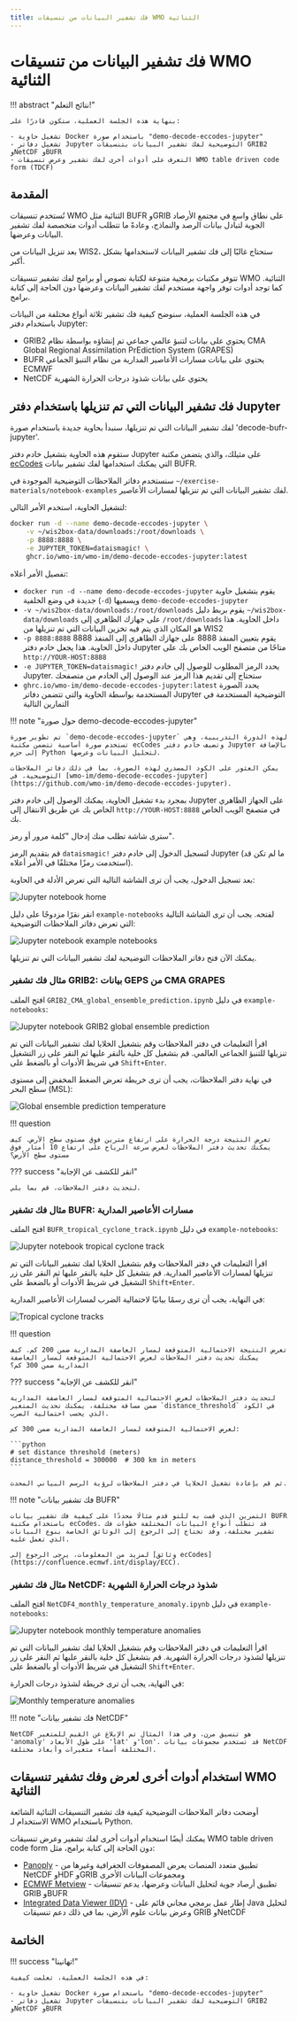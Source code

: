 ```yaml
---
title: فك تشفير البيانات من تنسيقات WMO الثنائية
---
```


# فك تشفير البيانات من تنسيقات WMO الثنائية

!!! abstract "نتائج التعلم!"

    بنهاية هذه الجلسة العملية، ستكون قادرًا على:

    - تشغيل حاوية Docker باستخدام صورة "demo-decode-eccodes-jupyter"
    - تشغيل دفاتر Jupyter التوضيحية لفك تشفير البيانات بتنسيقات GRIB2 وNetCDF وBUFR
    - التعرف على أدوات أخرى لفك تشفير وعرض تنسيقات WMO table driven code form (TDCF)

## المقدمة

تُستخدم تنسيقات WMO الثنائية مثل BUFR وGRIB على نطاق واسع في مجتمع الأرصاد الجوية لتبادل بيانات الرصد والنماذج، وعادةً ما تتطلب أدوات متخصصة لفك تشفير البيانات وعرضها.

بعد تنزيل البيانات من WIS2، ستحتاج غالبًا إلى فك تشفير البيانات لاستخدامها بشكل أكبر.

تتوفر مكتبات برمجية متنوعة لكتابة نصوص أو برامج لفك تشفير تنسيقات WMO الثنائية. كما توجد أدوات توفر واجهة مستخدم لفك تشفير البيانات وعرضها دون الحاجة إلى كتابة برامج.

في هذه الجلسة العملية، سنوضح كيفية فك تشفير ثلاثة أنواع مختلفة من البيانات باستخدام دفتر Jupyter:

- GRIB2 يحتوي على بيانات لتنبؤ عالمي جماعي تم إنشاؤه بواسطة نظام CMA Global Regional Assimilation PrEdiction System (GRAPES)
- BUFR يحتوي على بيانات مسارات الأعاصير المدارية من نظام التنبؤ الجماعي ECMWF
- NetCDF يحتوي على بيانات شذوذ درجات الحرارة الشهرية

## فك تشفير البيانات التي تم تنزيلها باستخدام دفتر Jupyter

لفك تشفير البيانات التي تم تنزيلها، سنبدأ بحاوية جديدة باستخدام صورة 'decode-bufr-jupyter'.

ستقوم هذه الحاوية بتشغيل خادم دفتر Jupyter على مثيلك، والذي يتضمن مكتبة [ecCodes](https://sites.ecmwf.int/docs/eccodes) التي يمكنك استخدامها لفك تشفير بيانات BUFR.

سنستخدم دفاتر الملاحظات التوضيحية الموجودة في `~/exercise-materials/notebook-examples` لفك تشفير البيانات التي تم تنزيلها لمسارات الأعاصير.

لتشغيل الحاوية، استخدم الأمر التالي:

```bash
docker run -d --name demo-decode-eccodes-jupyter \
    -v ~/wis2box-data/downloads:/root/downloads \
    -p 8888:8888 \
    -e JUPYTER_TOKEN=dataismagic! \
    ghcr.io/wmo-im/wmo-im/demo-decode-eccodes-jupyter:latest
```

تفصيل الأمر أعلاه:

- `docker run -d --name demo-decode-eccodes-jupyter` يقوم بتشغيل حاوية جديدة في وضع الخلفية (`-d`) ويسميها `demo-decode-eccodes-jupyter`
- `-v ~/wis2box-data/downloads:/root/downloads` يقوم بربط دليل `~/wis2box-data/downloads` على جهازك الظاهري إلى `/root/downloads` داخل الحاوية. هذا هو المكان الذي يتم فيه تخزين البيانات التي تم تنزيلها من WIS2
- `-p 8888:8888` يقوم بتعيين المنفذ 8888 على جهازك الظاهري إلى المنفذ 8888 داخل الحاوية. هذا يجعل خادم دفتر Jupyter متاحًا من متصفح الويب الخاص بك على `http://YOUR-HOST:8888`
- `-e JUPYTER_TOKEN=dataismagic!` يحدد الرمز المطلوب للوصول إلى خادم دفتر Jupyter. ستحتاج إلى تقديم هذا الرمز عند الوصول إلى الخادم من متصفحك
- `ghrc.io/wmo-im/demo-decode-eccodes-jupyter:latest` يحدد الصورة المستخدمة بواسطة الحاوية والتي تتضمن دفاتر Jupyter التوضيحية المستخدمة في التمارين التالية

!!! note "حول صورة demo-decode-eccodes-jupyter"

    تم تطوير صورة `demo-decode-eccodes-jupyter` لهذه الدورة التدريبية، وهي تستخدم صورة أساسية تتضمن مكتبة ecCodes وتضيف خادم دفتر Jupyter بالإضافة إلى حزم Python لتحليل البيانات وعرضها.

    يمكن العثور على الكود المصدري لهذه الصورة، بما في ذلك دفاتر الملاحظات التوضيحية، في [wmo-im/demo-decode-eccodes-jupyter](https://github.com/wmo-im/demo-decode-eccodes-jupyter).
    
بمجرد بدء تشغيل الحاوية، يمكنك الوصول إلى خادم دفتر Jupyter على الجهاز الظاهري الخاص بك عن طريق الانتقال إلى `http://YOUR-HOST:8888` في متصفح الويب الخاص بك.

سترى شاشة تطلب منك إدخال "كلمة مرور أو رمز".

قم بتقديم الرمز `dataismagic!` لتسجيل الدخول إلى خادم دفتر Jupyter (ما لم تكن قد استخدمت رمزًا مختلفًا في الأمر أعلاه).

بعد تسجيل الدخول، يجب أن ترى الشاشة التالية التي تعرض الأدلة في الحاوية:

![Jupyter notebook home](../assets/img/jupyter-files-screen1.png)

انقر نقرًا مزدوجًا على دليل `example-notebooks` لفتحه. يجب أن ترى الشاشة التالية التي تعرض دفاتر الملاحظات التوضيحية:

![Jupyter notebook example notebooks](../assets/img/jupyter-files-screen2.png)

يمكنك الآن فتح دفاتر الملاحظات التوضيحية لفك تشفير البيانات التي تم تنزيلها.

### مثال فك تشفير GRIB2: بيانات GEPS من CMA GRAPES

افتح الملف `GRIB2_CMA_global_ensemble_prediction.ipynb` في دليل `example-notebooks`:

![Jupyter notebook GRIB2 global ensemble prediction](../assets/img/jupyter-grib2-global-ensemble-prediction.png)

اقرأ التعليمات في دفتر الملاحظات وقم بتشغيل الخلايا لفك تشفير البيانات التي تم تنزيلها للتنبؤ الجماعي العالمي. قم بتشغيل كل خلية بالنقر عليها ثم النقر على زر التشغيل في شريط الأدوات أو بالضغط على `Shift+Enter`.

في نهاية دفتر الملاحظات، يجب أن ترى خريطة تعرض الضغط المخفض إلى مستوى سطح البحر (MSL):

![Global ensemble prediction temperature](../assets/img/grib2-global-ensemble-prediction-map.png)

!!! question 

    تعرض النتيجة درجة الحرارة على ارتفاع مترين فوق مستوى سطح الأرض. كيف يمكنك تحديث دفتر الملاحظات لعرض سرعة الرياح على ارتفاع 10 أمتار فوق مستوى سطح الأرض؟

??? success "انقر للكشف عن الإجابة"

    لتحديث دفتر الملاحظات، قم بما يلي.

### مثال فك تشفير BUFR: مسارات الأعاصير المدارية

افتح الملف `BUFR_tropical_cyclone_track.ipynb` في دليل `example-notebooks`:

![Jupyter notebook tropical cyclone track](../assets/img/jupyter-tropical-cyclone-track.png)

اقرأ التعليمات في دفتر الملاحظات وقم بتشغيل الخلايا لفك تشفير البيانات التي تم تنزيلها لمسارات الأعاصير المدارية. قم بتشغيل كل خلية بالنقر عليها ثم النقر على زر التشغيل في شريط الأدوات أو بالضغط على `Shift+Enter`.

في النهاية، يجب أن ترى رسمًا بيانيًا لاحتمالية الضرب لمسارات الأعاصير المدارية:

![Tropical cyclone tracks](../assets/img/tropical-cyclone-track-map.png)

!!! question 

    تعرض النتيجة الاحتمالية المتوقعة لمسار العاصفة المدارية ضمن 200 كم. كيف يمكنك تحديث دفتر الملاحظات لعرض الاحتمالية المتوقعة لمسار العاصفة المدارية ضمن 300 كم؟

??? success "انقر للكشف عن الإجابة"

    لتحديث دفتر الملاحظات لعرض الاحتمالية المتوقعة لمسار العاصفة المدارية ضمن مسافة مختلفة، يمكنك تحديث المتغير `distance_threshold` في الكود الذي يحسب احتمالية الضرب.

    لعرض الاحتمالية المتوقعة لمسار العاصفة المدارية ضمن 300 كم:

    ```python
    # set distance threshold (meters)
    distance_threshold = 300000  # 300 km in meters
    ```

    ثم قم بإعادة تشغيل الخلايا في دفتر الملاحظات لرؤية الرسم البياني المحدث.

!!! note "فك تشفير بيانات BUFR"

    التمرين الذي قمت به للتو قدم مثالًا محددًا على كيفية فك تشفير بيانات BUFR باستخدام مكتبة ecCodes. قد تتطلب أنواع البيانات المختلفة خطوات فك تشفير مختلفة، وقد تحتاج إلى الرجوع إلى الوثائق الخاصة بنوع البيانات الذي تعمل عليه.
    
    لمزيد من المعلومات، يرجى الرجوع إلى [وثائق ecCodes](https://confluence.ecmwf.int/display/ECC).

### مثال فك تشفير NetCDF: شذوذ درجات الحرارة الشهرية

افتح الملف `NetCDF4_monthly_temperature_anomaly.ipynb` في دليل `example-notebooks`:

![Jupyter notebook monthly temperature anomalies](../assets/img/jupyter-netcdf4-monthly-temperature-anomalies.png)

اقرأ التعليمات في دفتر الملاحظات وقم بتشغيل الخلايا لفك تشفير البيانات التي تم تنزيلها لشذوذ درجات الحرارة الشهرية. قم بتشغيل كل خلية بالنقر عليها ثم النقر على زر التشغيل في شريط الأدوات أو بالضغط على `Shift+Enter`.

في النهاية، يجب أن ترى خريطة لشذوذ درجات الحرارة:

![Monthly temperature anomalies](../assets/img/netcdf4-monthly-temperature-anomalies-map.png)

!!! note "فك تشفير بيانات NetCDF"

    NetCDF هو تنسيق مرن، وفي هذا المثال تم الإبلاغ عن القيم للمتغير 'anomaly' على طول الأبعاد 'lat' و'lon'. قد تستخدم مجموعات بيانات NetCDF المختلفة أسماء متغيرات وأبعاد مختلفة.

## استخدام أدوات أخرى لعرض وفك تشفير تنسيقات WMO الثنائية

أوضحت دفاتر الملاحظات التوضيحية كيفية فك تشفير التنسيقات الثنائية الشائعة الاستخدام لـ WMO باستخدام Python.

يمكنك أيضًا استخدام أدوات أخرى لفك تشفير وعرض تنسيقات WMO table driven code form دون الحاجة إلى كتابة برامج، مثل:

- [Panoply](https://www.giss.nasa.gov/tools/panoply/) - تطبيق متعدد المنصات يعرض المصفوفات الجغرافية وغيرها من NetCDF وHDF وGRIB ومجموعات البيانات الأخرى
- [ECMWF Metview](https://confluence.ecmwf.int/display/METV/Metview) - تطبيق أرصاد جوية لتحليل البيانات وعرضها، يدعم تنسيقات GRIB وBUFR
- [Integrated Data Viewer (IDV)](https://www.unidata.ucar.edu/software/idv/) - إطار عمل برمجي مجاني قائم على Java لتحليل وعرض بيانات علوم الأرض، بما في ذلك دعم تنسيقات GRIB وNetCDF

## الخاتمة

!!! success "تهانينا!"

    في هذه الجلسة العملية، تعلمت كيفية:

    - تشغيل حاوية Docker باستخدام صورة "demo-decode-eccodes-jupyter"
    - تشغيل دفاتر Jupyter التوضيحية لفك تشفير البيانات بتنسيقات GRIB2 وNetCDF وBUFR